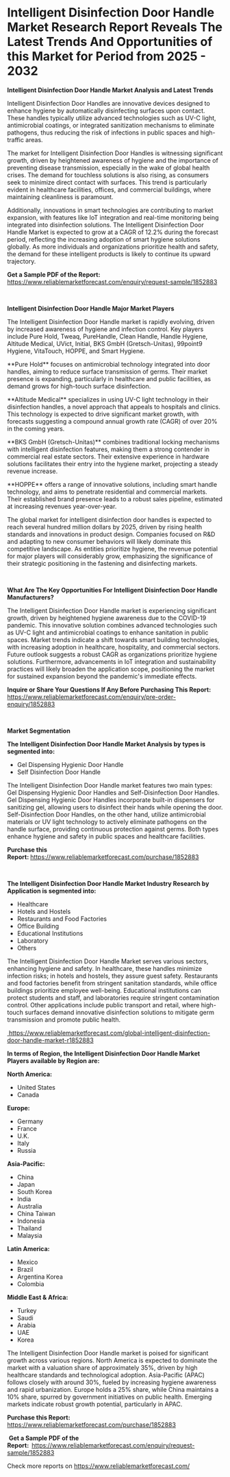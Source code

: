 <p><h1>Intelligent Disinfection Door Handle Market Research Report Reveals The Latest Trends And Opportunities of this Market for Period from 2025 - 2032</h1></p><p><strong>Intelligent Disinfection Door Handle Market Analysis and Latest Trends</strong></p>
<p><p>Intelligent Disinfection Door Handles are innovative devices designed to enhance hygiene by automatically disinfecting surfaces upon contact. These handles typically utilize advanced technologies such as UV-C light, antimicrobial coatings, or integrated sanitization mechanisms to eliminate pathogens, thus reducing the risk of infections in public spaces and high-traffic areas.</p><p>The market for Intelligent Disinfection Door Handles is witnessing significant growth, driven by heightened awareness of hygiene and the importance of preventing disease transmission, especially in the wake of global health crises. The demand for touchless solutions is also rising, as consumers seek to minimize direct contact with surfaces. This trend is particularly evident in healthcare facilities, offices, and commercial buildings, where maintaining cleanliness is paramount.</p><p>Additionally, innovations in smart technologies are contributing to market expansion, with features like IoT integration and real-time monitoring being integrated into disinfection solutions. The Intelligent Disinfection Door Handle Market is expected to grow at a CAGR of 12.2% during the forecast period, reflecting the increasing adoption of smart hygiene solutions globally. As more individuals and organizations prioritize health and safety, the demand for these intelligent products is likely to continue its upward trajectory.</p></p>
<p><strong>Get a Sample PDF of the Report:&nbsp;</strong> <a href="https://www.reliablemarketforecast.com/enquiry/request-sample/1852883?utm_campaign=2320&utm_medium=2&utm_source=Github&utm_content=ia&utm_term=05042025&utm_id=intelligent-disinfection-door-handle">https://www.reliablemarketforecast.com/enquiry/request-sample/1852883</a></p>
<p>&nbsp;</p>
<p><strong>Intelligent Disinfection Door Handle Major Market Players</strong></p>
<p><p>The Intelligent Disinfection Door Handle market is rapidly evolving, driven by increased awareness of hygiene and infection control. Key players include Pure Hold, Tweaq, PureHandle, Clean Handle, Handle Hygiene, Altitude Medical, UVict, Initial, BKS GmbH (Gretsch-Unitas), 99point9 Hygiene, VitaTouch, HOPPE, and Smart Hygiene.</p><p>**Pure Hold** focuses on antimicrobial technology integrated into door handles, aiming to reduce surface transmission of germs. Their market presence is expanding, particularly in healthcare and public facilities, as demand grows for high-touch surface disinfection.</p><p>**Altitude Medical** specializes in using UV-C light technology in their disinfection handles, a novel approach that appeals to hospitals and clinics. This technology is expected to drive significant market growth, with forecasts suggesting a compound annual growth rate (CAGR) of over 20% in the coming years.</p><p>**BKS GmbH (Gretsch-Unitas)** combines traditional locking mechanisms with intelligent disinfection features, making them a strong contender in commercial real estate sectors. Their extensive experience in hardware solutions facilitates their entry into the hygiene market, projecting a steady revenue increase.</p><p>**HOPPE** offers a range of innovative solutions, including smart handle technology, and aims to penetrate residential and commercial markets. Their established brand presence leads to a robust sales pipeline, estimated at increasing revenues year-over-year.</p><p>The global market for intelligent disinfection door handles is expected to reach several hundred million dollars by 2025, driven by rising health standards and innovations in product design. Companies focused on R&D and adapting to new consumer behaviors will likely dominate this competitive landscape. As entities prioritize hygiene, the revenue potential for major players will considerably grow, emphasizing the significance of their strategic positioning in the fastening and disinfecting markets.</p></p>
<p>&nbsp;</p>
<p><strong>What Are The Key Opportunities For Intelligent Disinfection Door Handle Manufacturers?</strong></p>
<p><p>The Intelligent Disinfection Door Handle market is experiencing significant growth, driven by heightened hygiene awareness due to the COVID-19 pandemic. This innovative solution combines advanced technologies such as UV-C light and antimicrobial coatings to enhance sanitation in public spaces. Market trends indicate a shift towards smart building technologies, with increasing adoption in healthcare, hospitality, and commercial sectors. Future outlook suggests a robust CAGR as organizations prioritize hygiene solutions. Furthermore, advancements in IoT integration and sustainability practices will likely broaden the application scope, positioning the market for sustained expansion beyond the pandemic's immediate effects.</p></p>
<p><strong>Inquire or Share Your Questions If Any Before Purchasing This Report:</strong> <a href="https://www.reliablemarketforecast.com/enquiry/pre-order-enquiry/1852883?utm_campaign=2320&utm_medium=2&utm_source=Github&utm_content=ia&utm_term=05042025&utm_id=intelligent-disinfection-door-handle">https://www.reliablemarketforecast.com/enquiry/pre-order-enquiry/1852883</a></p>
<p>&nbsp;</p>
<p><strong>Market Segmentation</strong></p>
<p><strong>The Intelligent Disinfection Door Handle Market Analysis by types is segmented into:</strong></p>
<p><ul><li>Gel Dispensing Hygienic Door Handle</li><li>Self Disinfection Door Handle</li></ul></p>
<p><p>The Intelligent Disinfection Door Handle market features two main types: Gel Dispensing Hygienic Door Handles and Self-Disinfection Door Handles. Gel Dispensing Hygienic Door Handles incorporate built-in dispensers for sanitizing gel, allowing users to disinfect their hands while opening the door. Self-Disinfection Door Handles, on the other hand, utilize antimicrobial materials or UV light technology to actively eliminate pathogens on the handle surface, providing continuous protection against germs. Both types enhance hygiene and safety in public spaces and healthcare facilities.</p></p>
<p><strong>Purchase this Report:&nbsp;</strong><a href="https://www.reliablemarketforecast.com/purchase/1852883?utm_campaign=2320&utm_medium=2&utm_source=Github&utm_content=ia&utm_term=05042025&utm_id=intelligent-disinfection-door-handle">https://www.reliablemarketforecast.com/purchase/1852883</a></p>
<p>&nbsp;</p>
<p><strong>The Intelligent Disinfection Door Handle Market Industry Research by Application is segmented into:</strong></p>
<p><ul><li>Healthcare</li><li>Hotels and Hostels</li><li>Restaurants and Food Factories</li><li>Office Building</li><li>Educational Institutions</li><li>Laboratory</li><li>Others</li></ul></p>
<p><p>The Intelligent Disinfection Door Handle Market serves various sectors, enhancing hygiene and safety. In healthcare, these handles minimize infection risks; in hotels and hostels, they assure guest safety. Restaurants and food factories benefit from stringent sanitation standards, while office buildings prioritize employee well-being. Educational institutions can protect students and staff, and laboratories require stringent contamination control. Other applications include public transport and retail, where high-touch surfaces demand innovative disinfection solutions to mitigate germ transmission and promote public health.</p></p>
<p><a href="https://www.reliablemarketforecast.com/global-intelligent-disinfection-door-handle-market-r1852883?utm_campaign=2320&utm_medium=2&utm_source=Github&utm_content=ia&utm_term=05042025&utm_id=intelligent-disinfection-door-handle">&nbsp;https://www.reliablemarketforecast.com/global-intelligent-disinfection-door-handle-market-r1852883</a></p>
<p><strong>In terms of Region, the Intelligent Disinfection Door Handle Market Players available by Region are:</strong></p>
<p>
    <p> <strong> North America: </strong>
        <ul>
            <li>United States</li>
            <li>Canada</li>
        </ul>
        </p> 
    <p> <strong> Europe: </strong>
        <ul>
            <li>Germany</li>
            <li>France</li>
            <li>U.K.</li>
            <li>Italy</li>
            <li>Russia</li>
        </ul>
        </p> 
    <p> <strong> Asia-Pacific: </strong>
        <ul>
            <li>China</li>
            <li>Japan</li>
            <li>South Korea</li>
            <li>India</li>
            <li>Australia</li>
            <li>China Taiwan</li>
            <li>Indonesia</li>
            <li>Thailand</li>
            <li>Malaysia</li>
        </ul>
        </p> 
    <p> <strong> Latin America: </strong>
        <ul>
            <li>Mexico</li>
            <li>Brazil</li>
            <li>Argentina Korea</li>
            <li>Colombia</li>
        </ul>
        </p> 
    <p> <strong> Middle East & Africa: </strong>
        <ul>
            <li>Turkey</li>
            <li>Saudi</li>
            <li>Arabia</li>
            <li>UAE</li>
            <li>Korea</li>
        </ul>
    </p>
    </p>
<p><p>The Intelligent Disinfection Door Handle market is poised for significant growth across various regions. North America is expected to dominate the market with a valuation share of approximately 35%, driven by high healthcare standards and technological adoption. Asia-Pacific (APAC) follows closely with around 30%, fueled by increasing hygiene awareness and rapid urbanization. Europe holds a 25% share, while China maintains a 10% share, spurred by government initiatives on public health. Emerging markets indicate robust growth potential, particularly in APAC.</p></p>
<p><strong>Purchase this Report: </strong><a href="https://www.reliablemarketforecast.com/purchase/1852883?utm_campaign=2320&utm_medium=2&utm_source=Github&utm_content=ia&utm_term=05042025&utm_id=intelligent-disinfection-door-handle">https://www.reliablemarketforecast.com/purchase/1852883</a></p>
<p>&nbsp;<strong>Get a Sample PDF of the Report:&nbsp;&nbsp;</strong><a href="https://www.reliablemarketforecast.com/enquiry/request-sample/1852883?utm_campaign=2320&utm_medium=2&utm_source=Github&utm_content=ia&utm_term=05042025&utm_id=intelligent-disinfection-door-handle">https://www.reliablemarketforecast.com/enquiry/request-sample/1852883</a></p>
<p><strong></strong></p>
<p>Check more reports on <a href="https://www.reliablemarketforecast.com/?utm_campaign=2320&utm_medium=2&utm_source=Github&utm_content=ia&utm_term=05042025&utm_id=intelligent-disinfection-door-handle">https://www.reliablemarketforecast.com/</a></p>
